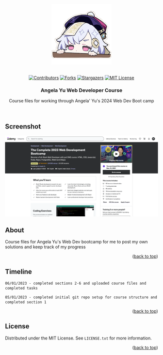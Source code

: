 <a name="readme-top"></a>

<!-- PROJECT LOGO -->
<br />
<div align="center">
    <img src="imgs/qiqi.gif" alt="Logo">
  </a>
  <br />
  <br />

[![Contributors][contributors-shield]][contributors-url]
[![Forks][forks-shield]][forks-url]
[![Stargazers][stars-shield]][stars-url]
[![MIT License][license-shield]][license-url]

<h3 align="center">Angela Yu Web Developer Course</h3>

  <p align="center">
    Course files for working through Angela' Yu's 2024 Web Dev Boot camp
    <br />
    <br />
    <br />
  </p>
</div>

<!-- SCREENSHOT -->

## Screenshot

<div align="center">
    <img src="imgs/Screenshot.png" alt="Logo">
</div>

<!-- ABOUT -->

## About

Course files for Angela Yu's Web Dev bootcamp for me to post my own solutions and keep track of my progress

<p align="right">(<a href="#readme-top">back to top</a>)</p>

<!-- TIMELINE -->

## Timeline

```
06/01/2023 - completed sections 2-6 and uploaded course files and completed tasks
```

```
05/01/2023 - completed initial git repo setup for course structure and completed section 1
```

<p align="right">(<a href="#readme-top">back to top</a>)</p>

<!-- LICENSE -->

## License

Distributed under the MIT License. See `LICENSE.txt` for more information.

<p align="right">(<a href="#readme-top">back to top</a>)</p>

<!-- MARKDOWN LINKS & IMAGES -->
<!-- https://www.markdownguide.org/basic-syntax/#reference-style-links -->

[contributors-shield]: https://img.shields.io/github/contributors/sedaryildirim/angela-yu-web-dev.svg?style=for-the-badge
[contributors-url]: https://github.com/sedaryildirim/angela-yu-web-dev/graphs/contributors
[forks-shield]: https://img.shields.io/github/forks/sedaryildirim/angela-yu-web-dev.svg?style=for-the-badge
[forks-url]: https://github.com/sedaryildirim/angela-yu-web-dev/network/members
[stars-shield]: https://img.shields.io/github/stars/sedaryildirim/angela-yu-web-dev.svg?style=for-the-badge
[stars-url]: https://github.com/sedaryildirim/angela-yu-web-dev/stargazers
[license-shield]: https://img.shields.io/github/license/sedaryildirim/angela-yu-web-dev?label=license&style=for-the-badge
[license-url]: https://github.com/sedaryildirim/angela-yu-web-dev/blob/main/LICENSE
[product-screenshot]: imgs/Screenshot.png
